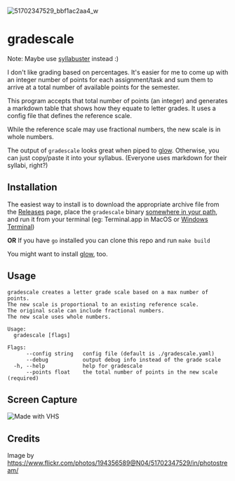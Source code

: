 ![51702347529_bbf1ac2aa4_w](https://github.com/user-attachments/assets/70a835f4-a736-4dcd-ba11-a6e576e82261)

# gradescale

Note: Maybe use [syllabuster](https://github.com/rahji/syllabuster) instead :)

I don't like grading based on percentages. It's easier for me to come up 
with an integer number of points for each assignment/task and sum them to arrive
at a total number of available points for the semester. 

This program accepts that total number of points (an integer) and generates a markdown table
that shows how they equate to letter grades. It uses a config file that defines the reference scale.

While the reference scale may use fractional numbers, the new scale is in whole numbers.

The output of `gradescale` looks great when piped to [glow](https://github.com/charmbracelet/glow).
Otherwise, you can just copy/paste it into your syllabus. (Everyone uses markdown for their syllabi, right?)

## Installation

The easiest way to install is to download the appropriate archive file from the [Releases](https://github.com/rahji/gradescale/releases/latest) page, place the `gradescale` binary [somewhere in your path](https://zwbetz.com/how-to-add-a-binary-to-your-path-on-macos-linux-windows/), and run it from your terminal (eg: Terminal.app in MacOS or [Windows Terminal](https://apps.microsoft.com/store/detail/windows-terminal/9N0DX20HK701?hl=en-us&gl=us&rtc=1))

**OR** If you have `go` installed you can clone this repo and run `make build`

You might want to install [glow](https://github.com/charmbracelet/glow), too.

## Usage

```
gradescale creates a letter grade scale based on a max number of points.
The new scale is proportional to an existing reference scale.
The original scale can include fractional numbers.
The new scale uses whole numbers.

Usage:
  gradescale [flags]

Flags:
      --config string   config file (default is ./gradescale.yaml)
      --debug           output debug info instead of the grade scale
  -h, --help            help for gradescale
      --points float    the total number of points in the new scale (required)
```

## Screen Capture

![Made with VHS](https://vhs.charm.sh/vhs-3atANCnHGe1xRK5GfGiExO.gif)

## Credits

Image by <https://www.flickr.com/photos/194356589@N04/51702347529/in/photostream/>


